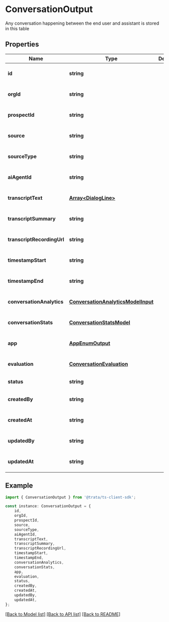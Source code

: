 # ConversationOutput

Any conversation happening between the end user and assistant is stored in this table

## Properties

Name | Type | Description | Notes
------------ | ------------- | ------------- | -------------
**id** | **string** |  | [optional] [default to undefined]
**orgId** | **string** |  | [optional] [default to undefined]
**prospectId** | **string** |  | [optional] [default to undefined]
**source** | **string** |  | [optional] [default to undefined]
**sourceType** | **string** |  | [optional] [default to undefined]
**aiAgentId** | **string** |  | [optional] [default to undefined]
**transcriptText** | [**Array&lt;DialogLine&gt;**](DialogLine.md) |  | [optional] [default to undefined]
**transcriptSummary** | **string** |  | [optional] [default to undefined]
**transcriptRecordingUrl** | **string** |  | [optional] [default to undefined]
**timestampStart** | **string** |  | [optional] [default to undefined]
**timestampEnd** | **string** |  | [optional] [default to undefined]
**conversationAnalytics** | [**ConversationAnalyticsModelInput**](ConversationAnalyticsModelInput.md) |  | [optional] [default to undefined]
**conversationStats** | [**ConversationStatsModel**](ConversationStatsModel.md) |  | [optional] [default to undefined]
**app** | [**AppEnumOutput**](AppEnumOutput.md) |  | [optional] [default to undefined]
**evaluation** | [**ConversationEvaluation**](ConversationEvaluation.md) |  | [optional] [default to undefined]
**status** | **string** |  | [default to undefined]
**createdBy** | **string** |  | [optional] [default to undefined]
**createdAt** | **string** |  | [optional] [default to undefined]
**updatedBy** | **string** |  | [optional] [default to undefined]
**updatedAt** | **string** |  | [optional] [default to undefined]

## Example

```typescript
import { ConversationOutput } from '@trata/ts-client-sdk';

const instance: ConversationOutput = {
    id,
    orgId,
    prospectId,
    source,
    sourceType,
    aiAgentId,
    transcriptText,
    transcriptSummary,
    transcriptRecordingUrl,
    timestampStart,
    timestampEnd,
    conversationAnalytics,
    conversationStats,
    app,
    evaluation,
    status,
    createdBy,
    createdAt,
    updatedBy,
    updatedAt,
};
```

[[Back to Model list]](../README.md#documentation-for-models) [[Back to API list]](../README.md#documentation-for-api-endpoints) [[Back to README]](../README.md)
